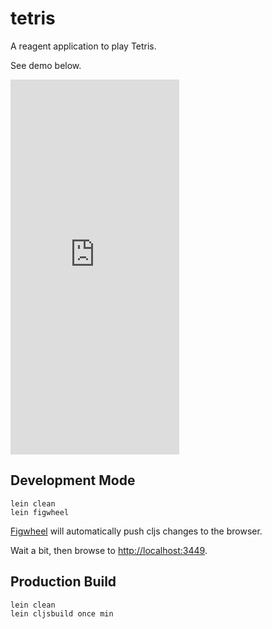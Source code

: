 # tetris

A reagent application to play Tetris.

See demo below.

<iframe width="270" height="600" src="https://dl.dropboxusercontent.com/u/8353494/reagent-tetris/index.html" frameborder="0" allowfullscreen></iframe>

## Development Mode

```
lein clean
lein figwheel
```

[Figwheel](https://github.com/bhauman/lein-figwheel) will automatically push cljs changes to the browser.

Wait a bit, then browse to [http://localhost:3449](http://localhost:3449).

## Production Build

```
lein clean
lein cljsbuild once min
```
